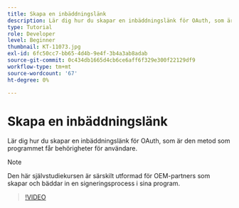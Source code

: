 ```yaml
---
title: Skapa en inbäddningslänk
description: Lär dig hur du skapar en inbäddningslänk för OAuth, som är den metod som programmet får behörigheter för användare
type: Tutorial
role: Developer
level: Beginner
thumbnail: KT-11073.jpg
exl-id: 6fc50cc7-bb65-4d4b-9e4f-3b4a3ab8adab
source-git-commit: 0c434db1665d4cb6ce6aff6f329e300f22129df9
workflow-type: tm+mt
source-wordcount: '67'
ht-degree: 0%

---
```


# Skapa en inbäddningslänk

Lär dig hur du skapar en inbäddningslänk för OAuth, som är den metod som programmet får behörigheter för användare.

>[!NOTE]
>
>Den här självstudiekursen är särskilt utformad för OEM-partners som skapar och bäddar in en signeringsprocess i sina program.

>[!VIDEO](https://video.tv.adobe.com/v/347349?hidetitle=true)

